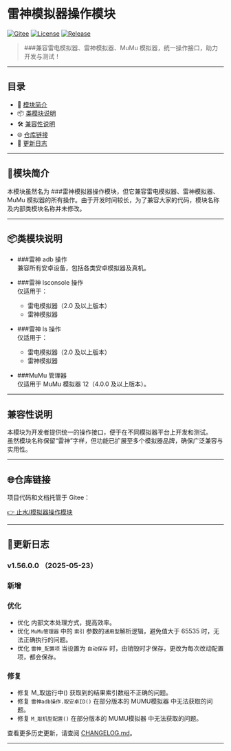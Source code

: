 # 雷神模拟器操作模块

[![Gitee](https://img.shields.io/badge/Gitee-项目主页-orange?logo=gitee)](https://gitee.com/fjcq/ZsEmuLib)
[![License](https://img.shields.io/badge/license-MIT-green.svg)](LICENSE)
[![Release](https://img.shields.io/badge/release-v1.56.0.0-blue)](CHANGELOG.md)

> ###兼容雷电模拟器、雷神模拟器、MuMu 模拟器，统一操作接口，助力开发与测试！

---

## 目录

- 📖 [模块简介](#模块简介)
- 📦 [类模块说明](#类模块说明)
- 🛠️ [兼容性说明](#兼容性说明)
- 🌐 [仓库链接](#仓库链接)
- 📝 [更新日志](#更新日志)

---

## 📖模块简介

本模块虽然名为 ###雷神模拟器操作模块，但它兼容雷电模拟器、雷神模拟器、MuMu 模拟器的所有操作。由于开发时间较长，为了兼容大家的代码，模块名称及内部类模块名称并未修改。

---

## 📦类模块说明

- ###雷神 adb 操作  
  兼容所有安卓设备，包括各类安卓模拟器及真机。

- ###雷神 lsconsole 操作  
  仅适用于：
  - 雷电模拟器（2.0 及以上版本）
  - 雷神模拟器

- ###雷神 ls 操作  
  仅适用于：
  - 雷电模拟器（2.0 及以上版本）
  - 雷神模拟器

- ###MuMu 管理器  
  仅适用于 MuMu 模拟器 12（4.0.0 及以上版本）。

---

## 兼容性说明

本模块为开发者提供统一的操作接口，便于在不同模拟器平台上开发和测试。  
虽然模块名称保留“雷神”字样，但功能已扩展至多个模拟器品牌，确保广泛兼容与实用性。

---

## 🌐仓库链接

项目代码和文档托管于 Gitee：

[👉 止水/模拟器操作模块](https://gitee.com/fjcq/ZsEmuLib)

---

## 📝更新日志

### v1.56.0.0 （2025-05-23）

### 新增

### 优化

- 优化 内部文本处理方式，提高效率。
- 优化 `MuMu管理器` 中的 `索引` 参数的`通用型`解析逻辑，避免值大于 65535 时，无法正确执行的问题。
- 优化 `雷神_配置项` 当设置为 `自动保存` 时，由销毁时才保存，更改为每次改动配置项，都会保存。

### 修复

- 修复 M_取运行中() 获取到的结果索引数组不正确的问题。
- 修复 `雷神adb操作.取安卓ID()` 在部分版本的 MUMU模拟器 中无法获取的问题。
- 修复 `M_取机型配置()` 在部分版本的 MUMU模拟器 中无法获取的问题。

查看更多历史更新，请查阅 [CHANGELOG.md](CHANGELOG.md)。

---
